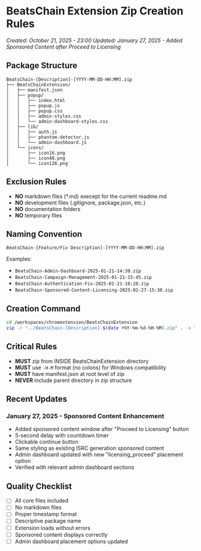 # BeatsChain Extension Zip Creation Rules
*Created: October 21, 2025 - 23:00*
*Updated: January 27, 2025 - Added Sponsored Content after Proceed to Licensing*

## Package Structure
```
BeatsChain-[Description]-[YYYY-MM-DD-HH:MM].zip
├── BeatsChainExtension/
│   ├── manifest.json
│   ├── popup/
│   │   ├── index.html
│   │   ├── popup.js
│   │   ├── popup.css
│   │   ├── admin-styles.css
│   │   └── admin-dashboard-styles.css
│   ├── lib/
│   │   ├── auth.js
│   │   ├── phantom-detector.js
│   │   └── admin-dashboard.js
│   └── icons/
│       ├── icon16.png
│       ├── icon48.png
│       └── icon128.png
```

## Exclusion Rules
- **NO** markdown files (*.md) execept for the current readme.md
- **NO** development files (.gitignore, package.json, etc.)
- **NO** documentation folders
- **NO** temporary files

## Naming Convention
`BeatsChain-[Feature/Fix Description]-[YYYY-MM-DD-HH:MM].zip`

Examples:
- `BeatsChain-Admin-Dashboard-2025-01-21-14:30.zip`
- `BeatsChain-Campaign-Management-2025-01-21-15:45.zip`
- `BeatsChain-Authentication-Fix-2025-01-21-16:20.zip`
- `BeatsChain-Sponsored-Content-Licensing-2025-01-27-15:30.zip`

## Creation Command
```bash
cd /workspaces/chromextension/BeatsChainExtension
zip -r "../BeatsChain-[Description]-$(date +%Y-%m-%d-%H-%M).zip" . -x "*.md" "*.git*" "*node_modules*" "*package*.json"
```

## Critical Rules
- **MUST** zip from INSIDE BeatsChainExtension directory
- **MUST** use `-H-M` format (no colons) for Windows compatibility
- **MUST** have manifest.json at root level of zip
- **NEVER** include parent directory in zip structure

## Recent Updates
### January 27, 2025 - Sponsored Content Enhancement
- Added sponsored content window after "Proceed to Licensing" button
- 5-second delay with countdown timer
- Clickable continue button
- Same styling as existing ISRC generation sponsored content
- Admin dashboard updated with new "licensing_proceed" placement option
- Verified with relevant admin dashboard sections

## Quality Checklist
- [ ] All core files included
- [ ] No markdown files
- [ ] Proper timestamp format
- [ ] Descriptive package name
- [ ] Extension loads without errors
- [ ] Sponsored content displays correctly
- [ ] Admin dashboard placement options updated